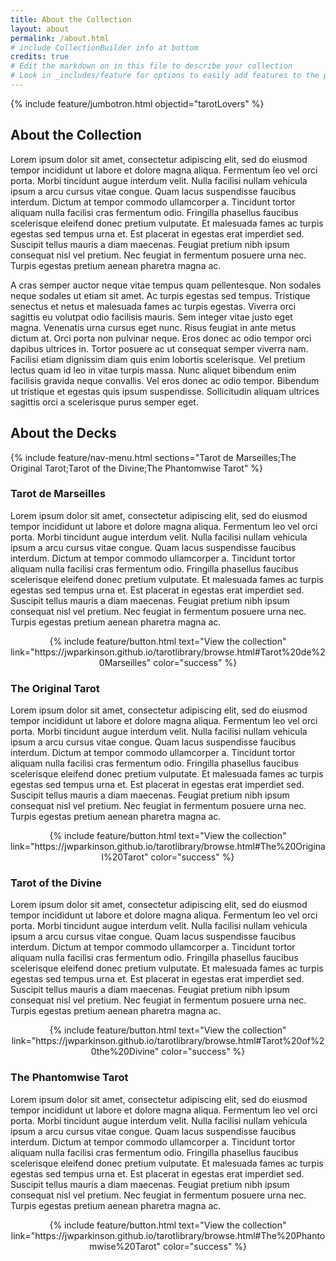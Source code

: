 ```yaml
---
title: About the Collection
layout: about
permalink: /about.html
# include CollectionBuilder info at bottom
credits: true
# Edit the markdown on in this file to describe your collection
# Look in _includes/feature for options to easily add features to the page
---
```


{% include feature/jumbotron.html objectid="tarotLovers" %}
## About the Collection  
Lorem ipsum dolor sit amet, consectetur adipiscing elit, sed do eiusmod tempor incididunt ut labore et dolore magna aliqua. Fermentum leo vel orci porta. Morbi tincidunt augue interdum velit. Nulla facilisi nullam vehicula ipsum a arcu cursus vitae congue. Quam lacus suspendisse faucibus interdum. Dictum at tempor commodo ullamcorper a. Tincidunt tortor aliquam nulla facilisi cras fermentum odio. Fringilla phasellus faucibus scelerisque eleifend donec pretium vulputate. Et malesuada fames ac turpis egestas sed tempus urna et. Est placerat in egestas erat imperdiet sed. Suscipit tellus mauris a diam maecenas. Feugiat pretium nibh ipsum consequat nisl vel pretium. Nec feugiat in fermentum posuere urna nec. Turpis egestas pretium aenean pharetra magna ac.  
  
A cras semper auctor neque vitae tempus quam pellentesque. Non sodales neque sodales ut etiam sit amet. Ac turpis egestas sed tempus. Tristique senectus et netus et malesuada fames ac turpis egestas. Viverra orci sagittis eu volutpat odio facilisis mauris. Sem integer vitae justo eget magna. Venenatis urna cursus eget nunc. Risus feugiat in ante metus dictum at. Orci porta non pulvinar neque. Eros donec ac odio tempor orci dapibus ultrices in. Tortor posuere ac ut consequat semper viverra nam. Facilisi etiam dignissim diam quis enim lobortis scelerisque. Vel pretium lectus quam id leo in vitae turpis massa. Nunc aliquet bibendum enim facilisis gravida neque convallis. Vel eros donec ac odio tempor. Bibendum ut tristique et egestas quis ipsum suspendisse. Sollicitudin aliquam ultrices sagittis orci a scelerisque purus semper eget.  
  
## About the Decks
{% include feature/nav-menu.html sections="Tarot de Marseilles;The Original Tarot;Tarot of the Divine;The Phantomwise Tarot" %}
### Tarot de Marseilles
  
Lorem ipsum dolor sit amet, consectetur adipiscing elit, sed do eiusmod tempor incididunt ut labore et dolore magna aliqua. Fermentum leo vel orci porta. Morbi tincidunt augue interdum velit. Nulla facilisi nullam vehicula ipsum a arcu cursus vitae congue. Quam lacus suspendisse faucibus interdum. Dictum at tempor commodo ullamcorper a. Tincidunt tortor aliquam nulla facilisi cras fermentum odio. Fringilla phasellus faucibus scelerisque eleifend donec pretium vulputate. Et malesuada fames ac turpis egestas sed tempus urna et. Est placerat in egestas erat imperdiet sed. Suscipit tellus mauris a diam maecenas. Feugiat pretium nibh ipsum consequat nisl vel pretium. Nec feugiat in fermentum posuere urna nec. Turpis egestas pretium aenean pharetra magna ac.  

<p align=center>{% include feature/button.html text="View the collection" link="https://jwparkinson.github.io/tarotlibrary/browse.html#Tarot%20de%20Marseilles" color="success" %}</p>

### The Original Tarot
  
Lorem ipsum dolor sit amet, consectetur adipiscing elit, sed do eiusmod tempor incididunt ut labore et dolore magna aliqua. Fermentum leo vel orci porta. Morbi tincidunt augue interdum velit. Nulla facilisi nullam vehicula ipsum a arcu cursus vitae congue. Quam lacus suspendisse faucibus interdum. Dictum at tempor commodo ullamcorper a. Tincidunt tortor aliquam nulla facilisi cras fermentum odio. Fringilla phasellus faucibus scelerisque eleifend donec pretium vulputate. Et malesuada fames ac turpis egestas sed tempus urna et. Est placerat in egestas erat imperdiet sed. Suscipit tellus mauris a diam maecenas. Feugiat pretium nibh ipsum consequat nisl vel pretium. Nec feugiat in fermentum posuere urna nec. Turpis egestas pretium aenean pharetra magna ac.  

<p align=center>{% include feature/button.html text="View the collection" link="https://jwparkinson.github.io/tarotlibrary/browse.html#The%20Original%20Tarot" color="success" %}</p>

  
### Tarot of the Divine
  
Lorem ipsum dolor sit amet, consectetur adipiscing elit, sed do eiusmod tempor incididunt ut labore et dolore magna aliqua. Fermentum leo vel orci porta. Morbi tincidunt augue interdum velit. Nulla facilisi nullam vehicula ipsum a arcu cursus vitae congue. Quam lacus suspendisse faucibus interdum. Dictum at tempor commodo ullamcorper a. Tincidunt tortor aliquam nulla facilisi cras fermentum odio. Fringilla phasellus faucibus scelerisque eleifend donec pretium vulputate. Et malesuada fames ac turpis egestas sed tempus urna et. Est placerat in egestas erat imperdiet sed. Suscipit tellus mauris a diam maecenas. Feugiat pretium nibh ipsum consequat nisl vel pretium. Nec feugiat in fermentum posuere urna nec. Turpis egestas pretium aenean pharetra magna ac.  

<p align=center>{% include feature/button.html text="View the collection" link="https://jwparkinson.github.io/tarotlibrary/browse.html#Tarot%20of%20the%20Divine" color="success" %}</p>


### The Phantomwise Tarot
  
Lorem ipsum dolor sit amet, consectetur adipiscing elit, sed do eiusmod tempor incididunt ut labore et dolore magna aliqua. Fermentum leo vel orci porta. Morbi tincidunt augue interdum velit. Nulla facilisi nullam vehicula ipsum a arcu cursus vitae congue. Quam lacus suspendisse faucibus interdum. Dictum at tempor commodo ullamcorper a. Tincidunt tortor aliquam nulla facilisi cras fermentum odio. Fringilla phasellus faucibus scelerisque eleifend donec pretium vulputate. Et malesuada fames ac turpis egestas sed tempus urna et. Est placerat in egestas erat imperdiet sed. Suscipit tellus mauris a diam maecenas. Feugiat pretium nibh ipsum consequat nisl vel pretium. Nec feugiat in fermentum posuere urna nec. Turpis egestas pretium aenean pharetra magna ac.  

<p align=center>{% include feature/button.html text="View the collection" link="https://jwparkinson.github.io/tarotlibrary/browse.html#The%20Phantomwise%20Tarot" color="success" %}</p>
